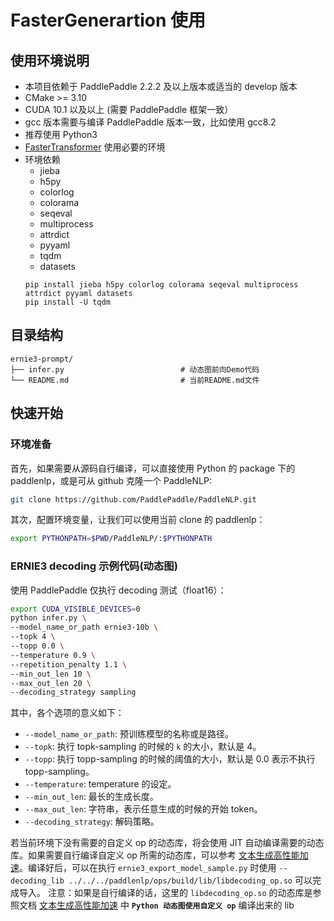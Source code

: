 # FasterGenerartion 使用

## 使用环境说明

* 本项目依赖于 PaddlePaddle 2.2.2 及以上版本或适当的 develop 版本
* CMake >= 3.10
* CUDA 10.1 以及以上 (需要 PaddlePaddle 框架一致）
* gcc 版本需要与编译 PaddlePaddle 版本一致，比如使用 gcc8.2
* 推荐使用 Python3
* [FasterTransformer](https://github.com/NVIDIA/FasterTransformer/tree/v4.0#setup) 使用必要的环境
* 环境依赖
  - jieba
  - h5py
  - colorlog
  - colorama
  - seqeval
  - multiprocess
  - attrdict
  - pyyaml
  - tqdm
  - datasets
  ```shell
  pip install jieba h5py colorlog colorama seqeval multiprocess attrdict pyyaml datasets
  pip install -U tqdm
  ```

## 目录结构

```text
ernie3-prompt/
├── infer.py                          # 动态图前向Demo代码
└── README.md                         # 当前README.md文件
```

## 快速开始

### 环境准备

首先，如果需要从源码自行编译，可以直接使用 Python 的 package 下的 paddlenlp，或是可从 github 克隆一个 PaddleNLP:

``` sh
git clone https://github.com/PaddlePaddle/PaddleNLP.git
```

其次，配置环境变量，让我们可以使用当前 clone 的 paddlenlp：

``` sh
export PYTHONPATH=$PWD/PaddleNLP/:$PYTHONPATH
```

### ERNIE3 decoding 示例代码(动态图)

使用 PaddlePaddle 仅执行 decoding 测试（float16）：

``` sh
export CUDA_VISIBLE_DEVICES=0
python infer.py \
--model_name_or_path ernie3-10b \
--topk 4 \
--topp 0.0 \
--temperature 0.9 \
--repetition_penalty 1.1 \
--min_out_len 10 \
--max_out_len 20 \
--decoding_strategy sampling
```

其中，各个选项的意义如下：
* `--model_name_or_path`: 预训练模型的名称或是路径。
* `--topk`: 执行 topk-sampling 的时候的 `k` 的大小，默认是 4。
* `--topp`: 执行 topp-sampling 的时候的阈值的大小，默认是 0.0 表示不执行 topp-sampling。
* `--temperature`: temperature 的设定。
* `--min_out_len`: 最长的生成长度。
* `--max_out_len`: 字符串，表示任意生成的时候的开始 token。
* `--decoding_strategy`: 解码策略。

若当前环境下没有需要的自定义 op 的动态库，将会使用 JIT 自动编译需要的动态库。如果需要自行编译自定义 op 所需的动态库，可以参考 [文本生成高性能加速](../../../paddlenlp/ops/README.md)。编译好后，可以在执行 `ernie3_export_model_sample.py` 时使用 `--decoding_lib ../../../paddlenlp/ops/build/lib/libdecoding_op.so` 可以完成导入。
注意：如果是自行编译的话，这里的 `libdecoding_op.so` 的动态库是参照文档 [文本生成高性能加速](../../../paddlenlp/ops/README.md) 中 **`Python 动态图使用自定义 op`** 编译出来的 lib
